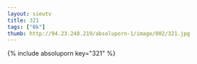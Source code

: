```yaml
--- 
layout: sieutv
title: 321
tags: ["0k"]
thumb: http://94.23.248.219/absoluporn-1/image/002/321.jpg
---
```

{% include absoluporn key="321" %} 
